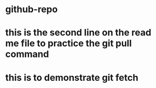 # github-repo
# this is the second line on the read me file to practice the git pull command
# this is to demonstrate git fetch 
